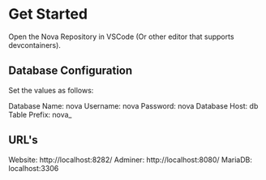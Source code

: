 # Get Started

Open the Nova Repository in VSCode (Or other editor that supports devcontainers).

## Database Configuration

Set the values as follows:

Database Name: nova
Username: nova
Password: nova
Database Host: db
Table Prefix: nova_

## URL's

Website: http://localhost:8282/
Adminer: http://localhost:8080/
MariaDB: localhost:3306